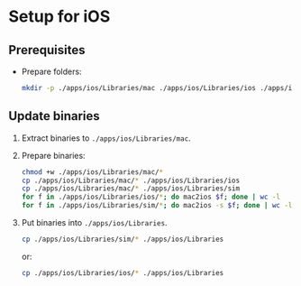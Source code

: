 # Setup for iOS

## Prerequisites

- Prepare folders:

  ```sh
  mkdir -p ./apps/ios/Libraries/mac ./apps/ios/Libraries/ios ./apps/ios/Libraries/sim
  ```

## Update binaries

1. Extract binaries to `./apps/ios/Libraries/mac`.

2. Prepare binaries:

    ```sh
    chmod +w ./apps/ios/Libraries/mac/*
    cp ./apps/ios/Libraries/mac/* ./apps/ios/Libraries/ios
    cp ./apps/ios/Libraries/mac/* ./apps/ios/Libraries/sim
    for f in ./apps/ios/Libraries/ios/*; do mac2ios $f; done | wc -l
    for f in ./apps/ios/Libraries/sim/*; do mac2ios -s $f; done | wc -l
    ```

3. Put binaries into `./apps/ios/Libraries`.

    ```sh
    cp ./apps/ios/Libraries/sim/* ./apps/ios/Libraries
    ```

    or:

    ```sh
    cp ./apps/ios/Libraries/ios/* ./apps/ios/Libraries
    ```
